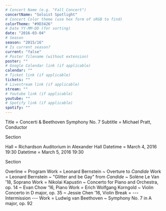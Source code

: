 ```yaml
---
# Concert Name (e.g. "Fall Concert")
concertName: "Soloist Spotlight"
# Concert Color theme (use hex form of sRGB to find)
colorTheme: "#9D3426"
# Date YY-MM-DD (for sorting)
date: "2016-03-04"
# Season
season: "2015/16"
# Is current season?
current: "false"
# Poster filename (without extension)
poster: ""
# Google Calendar link (if applicable)
calendar: ""
# Ticket link (if applicable)
tickets: ""
# Livestream link (if applicable)
stream: ""
# Youtube link (if applicable)
youtube: ""
# Spotify link (if applicable)
spotify: ""
---
```

Title = Concerti & Beethoven Symphony No. 7
Subtitle = Michael Pratt, Conductor

Section

Hall = Richardson Auditorium in Alexander Hall
Datetime = March 4, 2016 19:30
Datetime = March 5, 2016 19:30

Section

Overline = Program
Work = Leonard Bernstein ~ Overture to *Candide*
Work = Leonard Bernstein ~ "Glitter and be Gay" from *Candide* ~ Solène Le Van ’18, Soprano
Work = Nikolai Kapustin ~ Concerto for Piano and Orchestra, op. 14 ~ Evan Chow ’16, Piano
Work = Erich Wolfgang Korngold ~ Violin Concerto in D major, op. 35 ~ Jessie Chen ’16, Violin
Break = --- Intermission ---
Work = Ludwig van Beethoven ~ Symphony No. 7 in A major, op. 92
